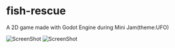 # fish-rescue
A 2D game made with Godot Engine during Mini Jam(theme:UFO)

![ScreenShot](https://img.itch.zone/aW1hZ2UvMTIzOTk5Ni83MjI4MjY5LnBuZw==/original/pPlqgS.png)
![ScreenShot](https://img.itch.zone/aW1hZ2UvMTIzOTk5Ni83MjI4MjY5LnBuZw==/original/pPlqgS.png)

